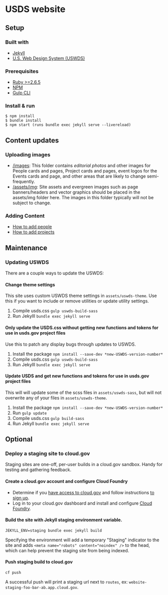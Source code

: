# USDS website

## Setup

### Built with

- [Jekyll](https://jekyllrb.com/)
- [U.S. Web Design System (USWDS)](https://designsystem.digital.gov/)

### Prerequisites

- [Ruby >=2.6.5](https://www.ruby-lang.org/en/documentation/installation/)
- [NPM](https://github.com/npm/cli)
- [Gulp CLI](https://gulpjs.com/docs/en/getting-started/quick-start)


### Install & run

```
$ npm install
$ bundle install
$ npm start (runs bundle exec jekyll serve --livereload)
```

## Content updates

### Uploading images
- [/images](https://github.com/usds/website/tree/master/images): This folder contains *editorial photos* and other images for People cards and pages, Project cards and pages, event logos for the Events cards and page, and other areas that are likely to change semi-frequently.
- [/assets/img](https://github.com/usds/website/tree/master/assets/img): Site assets and evergreen images such as page banners/headers and vector graphics should be placed in the assets/img folder here. The images in this folder typically will not be subject to change.

### Adding Content
* [How to add people](https://github.com/usds/website/wiki/Adding-People-(carousel-and-pages))
* [How to add projects](https://github.com/usds/website/wiki/Adding-projects-(carousel-and-pages))

## Maintenance

### Updating USWDS

There are a couple ways to update the USWDS:

#### Change theme settings

This site uses custom USWDS theme settings in `assets/uswds-theme`. Use this if you want to include or remove utilities or update utility settings.

1. Compile usds.css `gulp uswds-build-sass`
2. Run Jekylll `bundle exec jekyll serve`


#### Only update the USDS.css without getting new functions and tokens for use in usds.gov project files

Use this to patch any display bugs through updates to USWDS.

1. Install the package `npm install --save-dev *new-USWDS-version-number*`
2. Compile usds.css `gulp uswds-build-sass`
3. Run Jekylll `bundle exec jekyll serve`

#### Update USDS and get new functions and tokens for use in usds.gov project files

This will will update some of the scss files in `assets/uswds-sass`, but will not overwrite any of your files in `assets/uswds-theme`.

1. Install the package `npm install --save-dev *new-USWDS-version-number*`
2. Run `gulp update`
3. Compile usds.css `gulp build-sass`
4. Run Jekyll `bundle exec jekyll serve`

## Optional

### Deploy a staging site to cloud.gov

Staging sites are one-off, per-user builds in a cloud.gov sandbox. Handy for testing and gathering feedback.

#### Create a cloud.gov account and configure Cloud Foundry

- Determine if you [have access to cloud.gov](https://cloud.gov/docs/getting-started/accounts/) and follow instructions [to sign up](https://cloud.gov/docs/getting-started/setup/).
- Log in to your cloud.gov dashboard and install and configure [Cloud Foundry](https://cloud.gov/docs/getting-started/setup/).

#### Build the site with Jekyll staging environment variable.

```
JEKYLL_ENV=staging bundle exec jekyll build
```
 Specifying the environment will add a temporary "Staging" indicator to the site and adds `<meta name="robots" content="noindex" />` to the head, which can help prevent the staging site from being indexed.

#### Push staging build to cloud.gov

```
cf push
```
A successful push will print a staging url next to `routes`, ex: `website-staging-foo-bar-ab.app.cloud.gov`.
